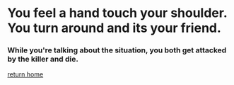 # You feel a hand touch your shoulder. You turn around and its your friend.  
### While you're talking about the situation, you both get attacked by the killer and die. 

[return home](sense-danger.md)
